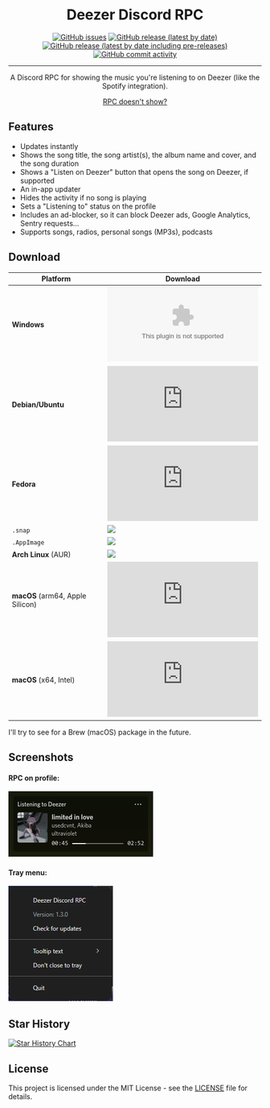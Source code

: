 <div align="center">
    <h1>Deezer Discord RPC</h1>
    <a href="https://github.com/JustYuuto/deezer-discord-rpc/issues"><img alt="GitHub issues" src="https://img.shields.io/github/issues/justyuuto/deezer-discord-rpc?style=for-the-badge"></a>
    <a href="https://github.com/JustYuuto/deezer-discord-rpc/releases/latest"><img alt="GitHub release (latest by date)" src="https://img.shields.io/github/downloads/justyuuto/deezer-discord-rpc/latest/total?style=for-the-badge"></a>
    <a href="https://github.com/JustYuuto/deezer-discord-rpc/releases/latest"><img alt="GitHub release (latest by date including pre-releases)" src="https://img.shields.io/github/v/release/justyuuto/deezer-discord-rpc?include_prereleases&label=latest%20release&style=for-the-badge"></a>
    <a href="https://github.com/JustYuuto/deezer-discord-rpc/commits"><img alt="GitHub commit activity" src="https://img.shields.io/github/commit-activity/w/justyuuto/deezer-discord-rpc?style=for-the-badge"></a>
    <hr />
    <p>A Discord RPC for showing the music you're listening to on Deezer (like the Spotify integration).</p>
    <a href="https://github.com/JustYuuto/deezer-discord-rpc/wiki/RPC-doesn't-show%3F">RPC doesn't show?</a>
</div>

## Features

* Updates instantly
* Shows the song title, the song artist(s), the album name and cover, and the song duration
* Shows a "Listen on Deezer" button that opens the song on Deezer, if supported
* An in-app updater
* Hides the activity if no song is playing
* Sets a "Listening to" status on the profile
* Includes an ad-blocker, so it can block Deezer ads, Google Analytics, Sentry requests...
* Supports songs, radios, personal songs (MP3s), podcasts

## Download

| **Platform**                     | **Download**                                                                                                                                                                                                                                                     |
|----------------------------------|------------------------------------------------------------------------------------------------------------------------------------------------------------------------------------------------------------------------------------------------------------------|
| **Windows**                      | [![](https://img.shields.io/github/downloads/JustYuuto/deezer-discord-rpc/latest/DeezerDiscordRPC-win-x64.exe?style=for-the-badge)](https://github.com/JustYuuto/deezer-discord-rpc/releases/latest/download/DeezerDiscordRPC-win-x64.exe)                       |
| **Debian/Ubuntu**                | [![](https://img.shields.io/github/downloads/JustYuuto/deezer-discord-rpc/latest/DeezerDiscordRPC-linux-amd64.deb?style=for-the-badge&logo=debian)](https://github.com/JustYuuto/deezer-discord-rpc/releases/latest/download/DeezerDiscordRPC-linux-amd64.deb)   |
| **Fedora**                       | [![](https://img.shields.io/github/downloads/JustYuuto/deezer-discord-rpc/latest/DeezerDiscordRPC-linux-x86_64.rpm?style=for-the-badge&logo=fedora)](https://github.com/JustYuuto/deezer-discord-rpc/releases/latest/download/DeezerDiscordRPC-linux-x86_64.rpm) |
| `.snap`                          | [![](https://img.shields.io/github/downloads/JustYuuto/deezer-discord-rpc/latest/DeezerDiscordRPC-linux-amd64.snap?style=for-the-badge)](https://github.com/JustYuuto/deezer-discord-rpc/releases/latest/download/DeezerDiscordRPC-linux-amd64.snap)             |
| `.AppImage`                      | [![](https://img.shields.io/github/downloads/JustYuuto/deezer-discord-rpc/latest/DeezerDiscordRPC-linux-x86_64.AppImage?style=for-the-badge)](https://github.com/JustYuuto/deezer-discord-rpc/releases/latest/download/DeezerDiscordRPC-linux-x86_64.AppImage)   |
| **Arch Linux** (AUR)             | [![](https://img.shields.io/aur/version/deezer-discord-rpc-bin?style=for-the-badge&logo=Arch%20Linux)](https://aur.archlinux.org/packages/deezer-discord-rpc-bin)                                                                                                |
| **macOS** (arm64, Apple Silicon) | [![](https://img.shields.io/github/downloads/JustYuuto/deezer-discord-rpc/latest/DeezerDiscordRPC-mac-arm64.dmg?style=for-the-badge&logo=apple)](https://github.com/JustYuuto/deezer-discord-rpc/releases/latest/download/DeezerDiscordRPC-mac-arm64.dmg)        |
| **macOS** (x64, Intel)           | [![](https://img.shields.io/github/downloads/JustYuuto/deezer-discord-rpc/latest/DeezerDiscordRPC-mac-x64.dmg?style=for-the-badge&logo=apple)](https://github.com/JustYuuto/deezer-discord-rpc/releases/latest/download/DeezerDiscordRPC-mac-x64.dmg)            |

I'll try to see for a Brew (macOS) package in the future.

## Screenshots

#### RPC on profile:

![RPC on profile](screenshots/rpc.png)

#### Tray menu:

![Tray menu](screenshots/tray_menu.png)

## Star History

[![Star History Chart](https://api.star-history.com/svg?repos=JustYuuto/deezer-discord-rpc&type=Date)](https://star-history.com/#JustYuuto/deezer-discord-rpc&Date)

## License

This project is licensed under the MIT License - see the [LICENSE](LICENSE) file for details.
